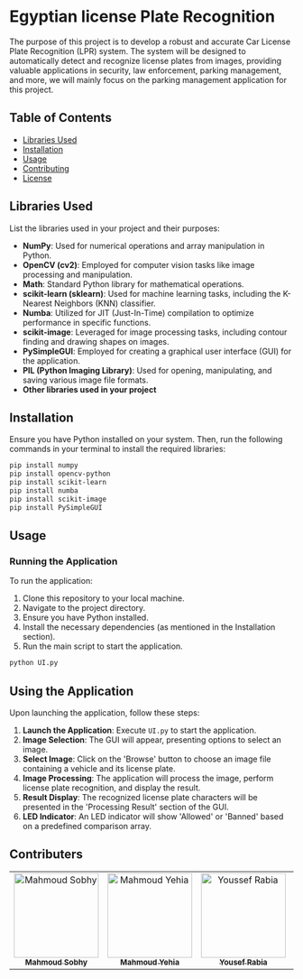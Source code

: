 # Egyptian license Plate Recognition

The purpose of this project is to develop a robust and accurate Car License Plate Recognition (LPR) system. The system will be designed to automatically detect and recognize license plates from images, providing valuable applications in security, law enforcement, parking management, and more, we will mainly focus on the parking management application for this project.

## Table of Contents
- [Libraries Used](#libraries-used)
- [Installation](#installation)
- [Usage](#usage)
- [Contributing](#contributing)
- [License](#license)

## Libraries Used

List the libraries used in your project and their purposes:

- **NumPy**: Used for numerical operations and array manipulation in Python.
- **OpenCV (cv2)**: Employed for computer vision tasks like image processing and manipulation.
- **Math**: Standard Python library for mathematical operations.
- **scikit-learn (sklearn)**: Used for machine learning tasks, including the K-Nearest Neighbors (KNN) classifier.
- **Numba**: Utilized for JIT (Just-In-Time) compilation to optimize performance in specific functions.
- **scikit-image**: Leveraged for image processing tasks, including contour finding and drawing shapes on images.
- **PySimpleGUI**: Employed for creating a graphical user interface (GUI) for the application.
- **PIL (Python Imaging Library)**: Used for opening, manipulating, and saving various image file formats.
- **Other libraries used in your project**

## Installation

Ensure you have Python installed on your system. Then, run the following commands in your terminal to install the required libraries:

```bash
pip install numpy
pip install opencv-python
pip install scikit-learn
pip install numba
pip install scikit-image
pip install PySimpleGUI
```

## Usage

### Running the Application

To run the application:

1. Clone this repository to your local machine.
2. Navigate to the project directory.
3. Ensure you have Python installed.
4. Install the necessary dependencies (as mentioned in the Installation section).
5. Run the main script to start the application.

```bash
python UI.py
```

## Using the Application

Upon launching the application, follow these steps:

1. **Launch the Application**: Execute `UI.py` to start the application.
2. **Image Selection**: The GUI will appear, presenting options to select an image.
3. **Select Image**: Click on the 'Browse' button to choose an image file containing a vehicle and its license plate.
4. **Image Processing**: The application will process the image, perform license plate recognition, and display the result.
5. **Result Display**: The recognized license plate characters will be presented in the 'Processing Result' section of the GUI.
6. **LED Indicator**: An LED indicator will show 'Allowed' or 'Banned' based on a predefined comparison array.

## Contributers
<table>
  <tr>
<td align="center">
<a href="https://github.com/MoSobhy01" target="_black">
<img src="https://avatars.githubusercontent.com/u/94849658?v=4" width="150px;" alt="Mahmoud Sobhy"/><br /><sub><b>Mahmoud Sobhy</b></sub></a><br />
</td>

<td align="center">
<a href="https://github.com/MhmoudYahia" target="_black">
<img src="https://avatars.githubusercontent.com/u/94763036?v=4" width="150px;" alt="Mahmoud Yehia"/><br /><sub><b>Mahmoud Yehia</b></sub></a><br />
</td>

<td align="center">
<a href="https://github.com/Yousef-Rabia" target="_black">
<img src="https://avatars.githubusercontent.com/u/78663127?v=4" width="150px;" alt="Youssef Rabia"/><br /><sub><b>Yousef Rabia</b></sub></a><br />
</td>

<td align="center">
<a href="https://github.com/Youssef-Hagag" target="_black">
<img src="https://avatars.githubusercontent.com/u/94843229?v=4" width="150px;" alt="Youssef Hagag"/><br /><sub><b>Youssef Hagag</b></sub></a><br />
</td>

</tr>
 </table>
